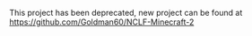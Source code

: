 This project has been deprecated, new project can be found at https://github.com/Goldman60/NCLF-Minecraft-2
